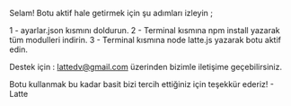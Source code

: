 
Selam! Botu aktif hale getirmek için şu adımları izleyin ; 

1 - ayarlar.json kısmını doldurun. 
2 - Terminal kısmına npm install yazarak tüm modulleri indirin.
3 - Terminal kısmına node latte.js yazarak botu aktif edin.

Destek için : lattedv@gmail.com üzerinden bizimle iletişime geçebilirsiniz.

Botu kullanmak bu kadar basit bizi tercih ettiğiniz için teşekkür ederiz! - Latte

